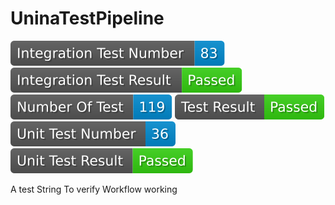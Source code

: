 # UninaTestPipeline
 <img src="badges_ver_v0.0.2-test1.5/integration_test_number.svg"> <img src="badges_ver_v0.0.2-test1.5/integration_test_result.svg"> <img src="badges_ver_v0.0.2-test1.5/test_number.svg"> <img src="badges_ver_v0.0.2-test1.5/test_result.svg"> <img src="badges_ver_v0.0.2-test1.5/unit_test_number.svg"> <img src="badges_ver_v0.0.2-test1.5/unit_test_result.svg">


A test String To verify Workflow working
